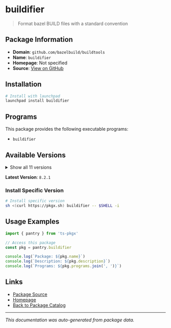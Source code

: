 # buildifier

> Format bazel BUILD files with a standard convention

## Package Information

- **Domain**: `github.com/bazelbuild/buildtools`
- **Name**: `buildifier`
- **Homepage**: Not specified
- **Source**: [View on GitHub](https://github.com/pkgxdev/pantry/tree/main/projects/github.com/bazelbuild/buildtools/package.yml)

## Installation

```bash
# Install with launchpad
launchpad install buildifier
```

## Programs

This package provides the following executable programs:

- `buildifier`

## Available Versions

<details>
<summary>Show all 11 versions</summary>

- `8.2.1`, `8.2.0`, `8.0.3`, `8.0.2`, `8.0.1`
- `8.0.0`, `7.3.1`, `7.1.2`, `7.1.1`, `7.1.0`
- `6.4.0`

</details>

**Latest Version**: `8.2.1`

### Install Specific Version

```bash
# Install specific version
sh <(curl https://pkgx.sh) buildifier -- $SHELL -i
```

## Usage Examples

```typescript
import { pantry } from 'ts-pkgx'

// Access this package
const pkg = pantry.buildifier

console.log(`Package: ${pkg.name}`)
console.log(`Description: ${pkg.description}`)
console.log(`Programs: ${pkg.programs.join(', ')}`)
```

## Links

- [Package Source](https://github.com/pkgxdev/pantry/tree/main/projects/github.com/bazelbuild/buildtools/package.yml)
- [Homepage](#)
- [Back to Package Catalog](../package-catalog.md)

---

*This documentation was auto-generated from package data.*
